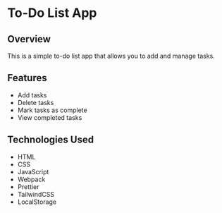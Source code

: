 # To-Do List App

## Overview
This is a simple to-do list app that allows you to add and manage tasks.

## Features
- Add tasks
- Delete tasks
- Mark tasks as complete
- View completed tasks

## Technologies Used
- HTML
- CSS
- JavaScript
- Webpack
- Prettier
- TailwindCSS
- LocalStorage
